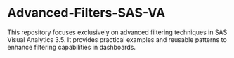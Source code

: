 # Advanced-Filters-SAS-VA
This repository focuses exclusively on advanced filtering techniques in SAS Visual Analytics 3.5. It provides practical examples and reusable patterns to enhance filtering capabilities in dashboards.
